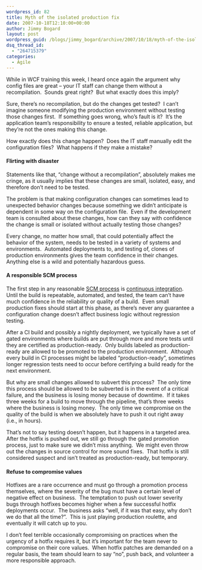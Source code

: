 ```yaml
---
wordpress_id: 82
title: Myth of the isolated production fix
date: 2007-10-18T12:10:00+00:00
author: Jimmy Bogard
layout: post
wordpress_guid: /blogs/jimmy_bogard/archive/2007/10/18/myth-of-the-isolated-production-fix.aspx
dsq_thread_id:
  - "264715379"
categories:
  - Agile
---
```

While in WCF training this week, I heard once again the argument why config files are great &#8211; your IT staff can change them without a recompilation.&nbsp; Sounds great right?&nbsp; But what exactly does this imply?

Sure, there&#8217;s no recompilation, but do the changes get tested?&nbsp; I can&#8217;t imagine someone modifying the production environment without testing those changes first.&nbsp; If something goes wrong, who&#8217;s fault is it?&nbsp; It&#8217;s the application team&#8217;s responsibility to ensure a tested, reliable application, but they&#8217;re not the ones making this change.

How exactly does this change happen?&nbsp; Does the IT staff manually edit the configuration files?&nbsp; What happens if they make a mistake?

#### Flirting with disaster

Statements like that, &#8220;change without a recompilation&#8221;, absolutely makes me cringe, as it usually implies that these changes are small, isolated, easy, and therefore don&#8217;t need to be tested.

The problem is that making configuration changes can sometimes lead to unexpected behavior changes because something we didn&#8217;t anticipate is dependent in some way on the configuration file.&nbsp; Even if the development team is consulted about these changes, how can they say with confidence the change is small or isolated without actually testing those changes?

Every change, no matter how small, that could potentially affect the behavior of the system, needs to be tested in a variety of systems and environments.&nbsp; Automated deployments to, and testing of, clones of production environments gives the team confidence in their changes.&nbsp; Anything else is a wild and potentially hazardous guess.

#### 

#### A responsible SCM process

The first step in any reasonable [SCM process](http://en.wikipedia.org/wiki/Software_configuration_management) is [continuous integration](http://martinfowler.com/articles/continuousIntegration.html).&nbsp; Until the build is repeatable, automated, and tested, the team can&#8217;t have much confidence in the reliability or quality of a build.&nbsp; Even small production fixes should start at this phase, as there&#8217;s never any guarantee a configuration change doesn&#8217;t affect business logic without regression testing.

After a CI build and possibly a nightly deployment, we typically have a set of gated environments where builds are put through more and more tests until they are certified as production-ready.&nbsp; Only builds labeled as production-ready are allowed to be promoted to the production environment.&nbsp; Although every build in CI processes might be labeled &#8220;production-ready&#8221;, sometimes longer regression tests need to occur before certifying a build ready for the next environment.

But why are small changes allowed to subvert this process?&nbsp; The only time this process should be allowed to be subverted is in the event of a critical failure, and the business is losing money because of downtime.&nbsp; If it takes three weeks for a build to move through the pipeline, that&#8217;s three weeks where the business is losing money.&nbsp; The only time we compromise on the quality of the build is when we absolutely have to push it out right away (i.e., in hours).

That&#8217;s not to say testing doesn&#8217;t happen, but it happens in a targeted area.&nbsp; After the hotfix is pushed out, we still go through the gated promotion process, just to make sure we didn&#8217;t miss anything.&nbsp; We might even throw out the changes in source control for more sound fixes.&nbsp; That hotfix is still considered suspect and isn&#8217;t treated as production-ready, but temporary.

#### 

#### Refuse to compromise values

Hotfixes are a rare occurrence and must go through a promotion process themselves, where the severity of the bug must have a certain level of negative effect on business.&nbsp; The temptation to push out lower severity bugs through hotfixes becomes higher when a few successful hotfix deployments occur.&nbsp; The business asks &#8220;well, if it was that easy, why don&#8217;t we do that all the time?&#8221;.&nbsp; This is just playing production roulette, and eventually it will catch up to you.

I don&#8217;t feel terrible occasionally compromising on practices when the urgency of a hotfix requires it, but it&#8217;s important for the team never to compromise on their core values.&nbsp; When hotfix patches are demanded on a regular basis, the team should learn to say &#8220;no&#8221;, push back, and volunteer a more responsible approach.